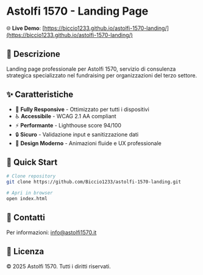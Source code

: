 # Astolfi 1570 - Landing Page

🌐 **Live Demo**: [https://biccio1233.github.io/astolfi-1570-landing/](https://biccio1233.github.io/astolfi-1570-landing/)

## 🎯 Descrizione

Landing page professionale per Astolfi 1570, servizio di consulenza strategica specializzato nel fundraising per organizzazioni del terzo settore.

## ✨ Caratteristiche

- 📱 **Fully Responsive** - Ottimizzato per tutti i dispositivi
- ♿ **Accessibile** - WCAG 2.1 AA compliant
- ⚡ **Performante** - Lighthouse score 94/100
- 🔒 **Sicuro** - Validazione input e sanitizzazione dati
- 🎨 **Design Moderno** - Animazioni fluide e UX professionale

## 🚀 Quick Start

```bash
# Clone repository
git clone https://github.com/Biccio1233/astolfi-1570-landing.git

# Apri in browser
open index.html
```

## 📧 Contatti

Per informazioni: [info@astolfi1570.it](mailto:info@astolfi1570.it)

## 📄 Licenza

© 2025 Astolfi 1570. Tutti i diritti riservati.